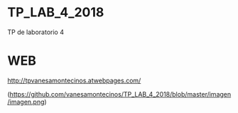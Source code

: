 ﻿# TP_LAB_4_2018
TP de laboratorio 4

# WEB
http://tpvanesamontecinos.atwebpages.com/

 (https://github.com/vanesamontecinos/TP_LAB_4_2018/blob/master/imagen/imagen.png)